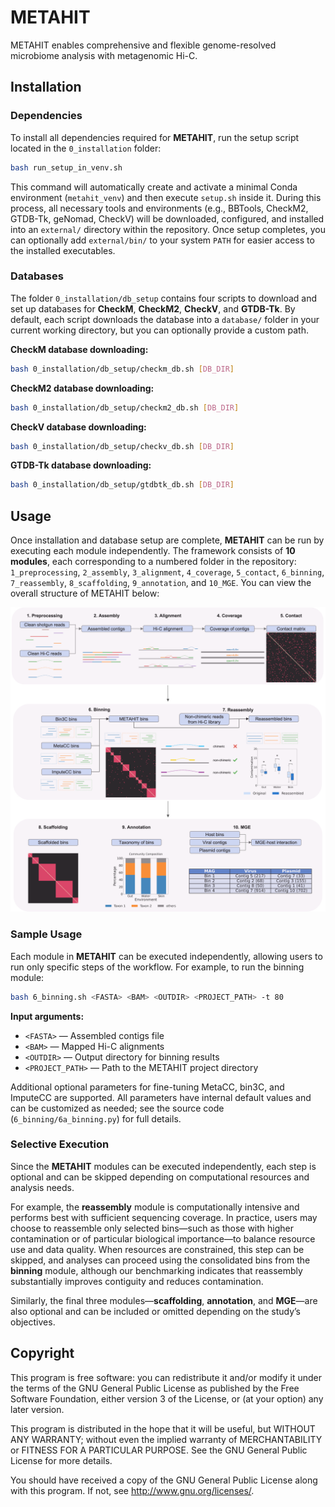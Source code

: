 # METAHIT
METAHIT enables comprehensive and flexible genome-resolved microbiome analysis with metagenomic Hi-C.

## Installation
### Dependencies
To install all dependencies required for **METAHIT**, run the setup script located in the `0_installation` folder:

```bash
bash run_setup_in_venv.sh
```

This command will automatically create and activate a minimal Conda environment (`metahit_venv`) and then execute `setup.sh` inside it. During this process, all necessary tools and environments (e.g., BBTools, CheckM2, GTDB-Tk, geNomad, CheckV) will be downloaded, configured, and installed into an `external/` directory within the repository. Once setup completes, you can optionally add `external/bin/` to your system `PATH` for easier access to the installed executables.

### Databases
The folder `0_installation/db_setup` contains four scripts to download and set up databases for **CheckM**, **CheckM2**, **CheckV**, and **GTDB-Tk**. By default, each script downloads the database into a `database/` folder in your current working directory, but you can optionally provide a custom path.

**CheckM database downloading:**  
```bash
bash 0_installation/db_setup/checkm_db.sh [DB_DIR]
```

**CheckM2 database downloading:**  
```bash
bash 0_installation/db_setup/checkm2_db.sh [DB_DIR]
```

**CheckV database downloading:**  
```bash
bash 0_installation/db_setup/checkv_db.sh [DB_DIR]
```

**GTDB-Tk database downloading:**  
```bash
bash 0_installation/db_setup/gtdbtk_db.sh [DB_DIR]
```

## Usage
Once installation and database setup are complete, **METAHIT** can be run by executing each module independently. The framework consists of **10 modules**, each corresponding to a numbered folder in the repository: `1_preprocessing`, `2_assembly`, `3_alignment`, `4_coverage`, `5_contact`, `6_binning`, `7_reassembly`, `8_scaffolding`, `9_annotation`, and `10_MGE`. You can view the overall structure of METAHIT below:

![METAHIT overview](images/Metahit_Overview.png)

### Sample Usage
Each module in **METAHIT** can be executed independently, allowing users to run only specific steps of the workflow. For example, to run the binning module:

```bash
bash 6_binning.sh <FASTA> <BAM> <OUTDIR> <PROJECT_PATH> -t 80
```

**Input arguments:**
- `<FASTA>` — Assembled contigs file  
- `<BAM>` — Mapped Hi-C alignments  
- `<OUTDIR>` — Output directory for binning results  
- `<PROJECT_PATH>` — Path to the METAHIT project directory

Additional optional parameters for fine-tuning MetaCC, bin3C, and ImputeCC are supported. All parameters have internal default values and can be customized as needed; see the source code (`6_binning/6a_binning.py`) for full details.

### Selective Execution
Since the **METAHIT** modules can be executed independently, each step is optional and can be skipped depending on computational resources and analysis needs.

For example, the **reassembly** module is computationally intensive and performs best with sufficient sequencing coverage. In practice, users may choose to reassemble only selected bins—such as those with higher contamination or of particular biological importance—to balance resource use and data quality. When resources are constrained, this step can be skipped, and analyses can proceed using the consolidated bins from the **binning** module, although our benchmarking indicates that reassembly substantially improves contiguity and reduces contamination.

Similarly, the final three modules—**scaffolding**, **annotation**, and **MGE**—are also optional and can be included or omitted depending on the study’s objectives.

## Copyright
This program is free software: you can redistribute it and/or modify it under the terms of the GNU General Public License as published by the Free Software Foundation, either version 3 of the License, or (at your option) any later version.

This program is distributed in the hope that it will be useful, but WITHOUT ANY WARRANTY; without even the implied warranty of MERCHANTABILITY or FITNESS FOR A PARTICULAR PURPOSE. See the GNU General Public License for more details.

You should have received a copy of the GNU General Public License along with this program. If not, see http://www.gnu.org/licenses/.





























